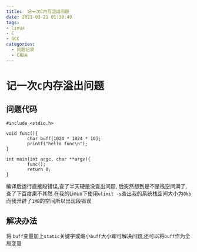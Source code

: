 ```yaml
---
title:  记一次C内存溢出问题
date: 2021-03-21 01:30:49
tags:
- Linux
- C
- GCC
categories:
  - 问题记录
  - C相关
---
```


#  记一次`C`内存溢出问题
## 问题代码
```
#include <stdio.h>

void func(){
        char buff[1024 * 1024 * 10];
        printf("hello func\n");
}

int main(int argc, char **argv){
        func();
        return 0;
}

```
编译后运行直接段错误,查了半天硬是没查出问题, 后突然想到是不是栈空间满了,查了下百度果不其然
在我的Linux下使用`ulimit -s`查出我的系统栈空间大小为`8kb`而我开辟了`1MB`的空间所以出现段错误

## 解决办法
将 `buff`变量加上`static`关键字或缩小`buff`大小即可解决问题,还可以将`buff`作为全局变量


